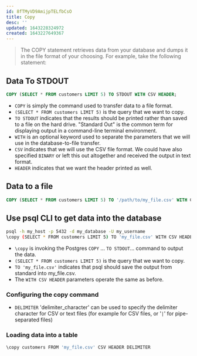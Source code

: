 ```yaml
---
id: 8fTMyVD9AmijpTELfbCsO
title: Copy
desc: ''
updated: 1643228324972
created: 1643227649367
---
```


> The COPY statement retrieves data from your database and dumps it in the file format of your choosing. For example, take the following statement:

## Data To STDOUT

```sql
COPY (SELECT * FROM customers LIMIT 5) TO STDOUT WITH CSV HEADER;
```

- `COPY` is simply the command used to transfer data to a file format.
- `(SELECT * FROM customers LIMIT 5)` is the query that we want to copy.
- `TO STDOUT` indicates that the results should be printed rather than saved to a file on the hard drive. "Standard Out" is the common term for displaying output in a command-line terminal environment.
- `WITH` is an optional keyword used to separate the parameters that we will use in the database-to-file transfer.
- `CSV` indicates that we will use the CSV file format. We could have also specified `BINARY` or left this out altogether and received the output in text format.
- `HEADER` indicates that we want the header printed as well.

## Data to a file

```sql
COPY (SELECT * FROM customers LIMIT 5) TO '/path/to/my_file.csv' WITH CSV HEADER;
```

## Use psql CLI to get data into the database

```bash
psql -h my_host -p 5432 -d my_database -U my_username
\copy (SELECT * FROM customers LIMIT 5) TO 'my_file.csv' WITH CSV HEADER:
```

- `\copy` is invoking the Postgres `COPY` ... `TO STDOUT`... command to output the data.
- `(SELECT * FROM customers LIMIT 5)` is the query that we want to copy.
- `TO 'my_file.csv'` indicates that psql should save the output from standard into my_file.csv.
- The `WITH CSV HEADER` parameters operate the same as before.

### Configuring the copy command

- `DELIMITER` 'delimiter_character' can be used to specify the delimiter character
for CSV or text files (for example for CSV files, or '`|`' for pipe-separated files)

### Loading data into a table

```bash
\copy customers FROM 'my_file.csv' CSV HEADER DELIMITER
```



